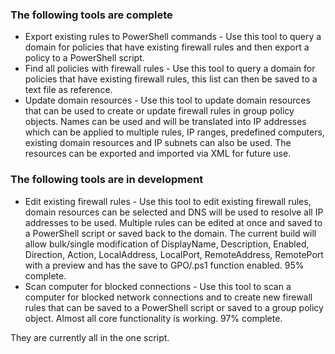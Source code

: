 ### The following tools are complete
 - Export existing rules to PowerShell commands - Use this tool to query a domain for policies that have existing firewall rules and then export a policy to a PowerShell script.
 - Find all policies with firewall rules - Use this tool to query a domain for policies that have existing firewall rules, this list can then be saved to a text file as reference.
 - Update domain resources - Use this tool to update domain resources that can be used to create or update firewall rules in group policy objects. Names can be used and will be translated into IP addresses which can be applied to multiple rules, IP ranges, predefined computers, existing domain resources and IP subnets can also be used. The resources can be exported and imported via XML for future use.
### The following tools are in development
 - Edit existing firewall rules - Use this tool to edit existing firewall rules, domain resources can be selected and DNS will be used to resolve all IP addresses to be used. Multiple rules can be edited at once and saved to a PowerShell script or saved back to the domain.
The current build will allow bulk/single modification of DisplayName, Description, Enabled, Direction, Action, LocalAddress, LocalPort, RemoteAddress, RemotePort with a preview and has the save to GPO/.ps1 function enabled. 95% complete.
 - Scan computer for blocked connections - Use this tool to scan a computer for blocked network connections and to create new firewall rules that can be saved to a PowerShell script or saved to a group policy object. Almost all core functionality is working. 97% complete.
 
They are currently all in the one script.

